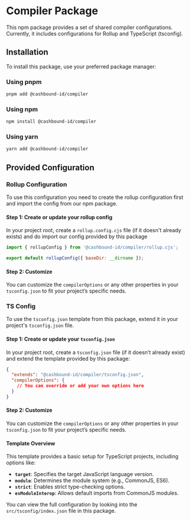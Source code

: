 # Compiler Package

This npm package provides a set of shared compiler configurations. Currently, it includes configurations for Rollup and TypeScript (tsconfig).


## Installation

To install this package, use your preferred package manager:

### Using pnpm
```bash
pnpm add @cashbound-id/compiler
```

### Using npm
```bash
npm install @cashbound-id/compiler
```

### Using yarn
```bash
yarn add @cashbound-id/compiler
```

## Provided Configuration
### Rollup Configuration
To use this configuration you need to create the rollup configuration first and import the config from our npm package.

#### Step 1: Create or update your rollup config

In your project root, create a `rollup.config.cjs` file (if it doesn't already exists) and do import our config provided by this package
```js
import { rollupConfig } from '@cashbound-id/compiler/rollup.cjs';

export default rollupConfig({ baseDir: __dirname });
```

#### Step 2: Customize

You can customize the `compilerOptions` or any other properties in your `tsconfig.json` to fit your project’s specific needs.

### TS Config
To use the `tsconfig.json` template from this package, extend it in your project's `tsconfig.json` file.

#### Step 1: Create or update your `tsconfig.json`

In your project root, create a `tsconfig.json` file (if it doesn’t already exist) and extend the template provided by this package:

```json
{
  "extends": "@cashbound-id/compiler/tsconfig.json",
  "compilerOptions": {
    // You can override or add your own options here
  }
}
```

#### Step 2: Customize

You can customize the `compilerOptions` or any other properties in your `tsconfig.json` to fit your project’s specific needs.

#### Template Overview

This template provides a basic setup for TypeScript projects, including options like:

- **`target`**: Specifies the target JavaScript language version.
- **`module`**: Determines the module system (e.g., CommonJS, ES6).
- **`strict`**: Enables strict type-checking options.
- **`esModuleInterop`**: Allows default imports from CommonJS modules.

You can view the full configuration by looking into the `src/tsconfig/index.json` file in this package.
